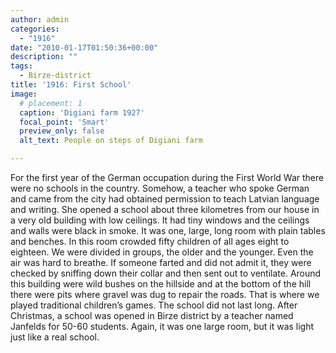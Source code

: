 ```yaml
---
author: admin
categories:
  - "1916"
date: "2010-01-17T01:50:36+00:00"
description: ""
tags:
  - Birze-district
title: '1916: First School'
image:
  # placement: 1
  caption: 'Digiani farm 1927'
  focal_point: 'Smart'
  preview_only: false
  alt_text: People on steps of Digiani farm

---
```

For the first year of the German occupation during the First World War there were no schools in the country. Somehow, a teacher who spoke German and came from the city had obtained permission to teach Latvian language and writing. She opened a school about three kilometres from our house in a very old building with low ceilings. It had tiny windows and the ceilings and walls were black in smoke. It was one, large, long room with plain tables and benches. In this room crowded fifty children of all ages eight to eighteen. We were divided in groups, the older and the younger. Even the air was hard to breathe. If someone farted and did not admit it, they were checked by sniffing down their collar and then sent out to ventilate. Around this building were wild bushes on the hillside and at the bottom of the hill there were pits where gravel was dug to repair the roads. That is where we played traditional children’s games. The school did not last long. After Christmas, a school was opened in Birze district by a teacher named Janfelds for 50-60 students. Again, it was one large room, but it was light just like a real school.
